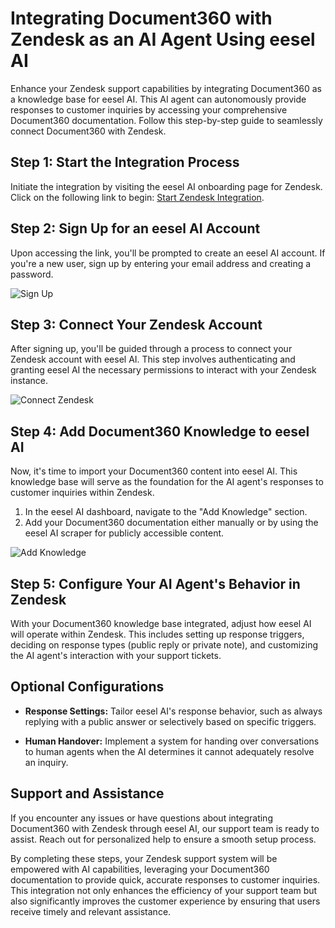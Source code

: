 # Integrating Document360 with Zendesk as an AI Agent Using eesel AI

Enhance your Zendesk support capabilities by integrating Document360 as a knowledge base for eesel AI. This AI agent can autonomously provide responses to customer inquiries by accessing your comprehensive Document360 documentation. Follow this step-by-step guide to seamlessly connect Document360 with Zendesk.

## Step 1: Start the Integration Process

Initiate the integration by visiting the eesel AI onboarding page for Zendesk. Click on the following link to begin: [Start Zendesk Integration](https://dashboard.eesel.ai/onboarding/zendesk/start?utm_campaign=github&utm_source=document360_zendesk).


## Step 2: Sign Up for an eesel AI Account

Upon accessing the link, you'll be prompted to create an eesel AI account. If you're a new user, sign up by entering your email address and creating a password.

![Sign Up](https://downloads.intercomcdn.com/i/o/968292685/e9924adc3f36e4299aa78f41/image.png)

## Step 3: Connect Your Zendesk Account

After signing up, you'll be guided through a process to connect your Zendesk account with eesel AI. This step involves authenticating and granting eesel AI the necessary permissions to interact with your Zendesk instance.

![Connect Zendesk](https://downloads.intercomcdn.com/i/o/968292359/f4ec34c95cf3c3530f3fc501/image.png)

## Step 4: Add Document360 Knowledge to eesel AI

Now, it's time to import your Document360 content into eesel AI. This knowledge base will serve as the foundation for the AI agent's responses to customer inquiries within Zendesk.

1. In the eesel AI dashboard, navigate to the "Add Knowledge" section.
2. Add your Document360 documentation either manually or by using the eesel AI scraper for publicly accessible content.

![Add Knowledge](https://downloads.intercomcdn.com/i/o/968295557/bd6fadb927d7995feca02458/image.png)

## Step 5: Configure Your AI Agent's Behavior in Zendesk

With your Document360 knowledge base integrated, adjust how eesel AI will operate within Zendesk. This includes setting up response triggers, deciding on response types (public reply or private note), and customizing the AI agent's interaction with your support tickets.

## Optional Configurations

- **Response Settings:** Tailor eesel AI's response behavior, such as always replying with a public answer or selectively based on specific triggers.
  
- **Human Handover:** Implement a system for handing over conversations to human agents when the AI determines it cannot adequately resolve an inquiry.

## Support and Assistance

If you encounter any issues or have questions about integrating Document360 with Zendesk through eesel AI, our support team is ready to assist. Reach out for personalized help to ensure a smooth setup process.

By completing these steps, your Zendesk support system will be empowered with AI capabilities, leveraging your Document360 documentation to provide quick, accurate responses to customer inquiries. This integration not only enhances the efficiency of your support team but also significantly improves the customer experience by ensuring that users receive timely and relevant assistance.
